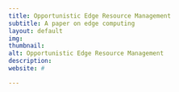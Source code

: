```yaml
---
title: Opportunistic Edge Resource Management
subtitle: A paper on edge computing
layout: default
img:
thumbnail:
alt: Opportunistic Edge Resource Management
description:
website: #

---
```

